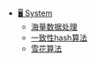 -  [🖥 System](system/)
    - [海量数据处理](system/海量数据处理)
    - [一致性hash算法](system/一致性hash算法)
    - [雪花算法](system/雪花算法)

